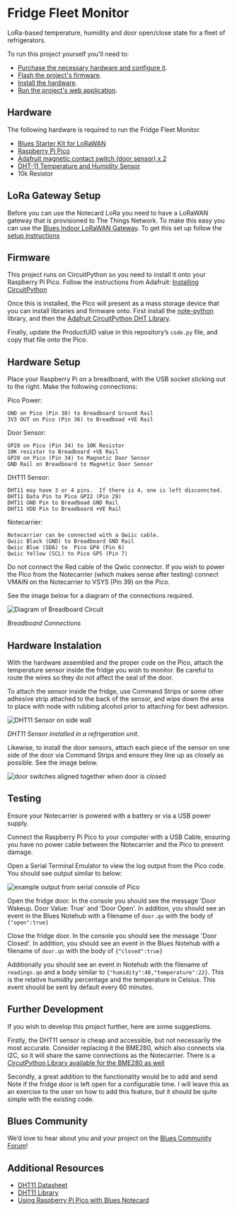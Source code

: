 # Fridge Fleet Monitor
LoRa-based temperature, humidity and door open/close state for a fleet of refrigerators.

To run this project yourself you'll need to:

* [Purchase the necessary hardware and configure it](#hardware).
* [Flash the project's firmware](#firmware).
* [Install the hardware](#hardware-installation).
* [Run the project's web application](#web-application).

## Hardware 

The following hardware is required to run the Fridge Fleet Monitor.

* [Blues Starter Kit for LoRaWAN](https://shop.blues.com/products/blues-starter-kit-lorawan)
* [Raspberry Pi Pico](https://www.adafruit.com/product/4864)
* [Adafruit magnetic contact switch (door sensor) x 2](https://www.adafruit.com/product/375)
* [DHT-11 Temperature and Humidity Sensor](https://www.amazon.com/SHILLEHTEK-Temperature-Humidity-Sensor-Module/dp/B0CN5RP8SL)
* 10k Resistor

## LoRa Gateway Setup

Before you can use the Notecard LoRa you need to have a LoRaWAN gateway that is provisioned to The Things Network.  To make this easy you can use the [Blues Indoor LoRaWAN Gateway](https://shop.blues.com/products/blues-starter-kit-lorawan).  To get this set up follow the [setup instructions](https://dev.blues.io/lora/connecting-to-a-lorawan-gateway/)

## Firmware

This project runs on CircuitPython so you need to install it onto your Raspberry Pi Pico.  Follow the instructions from Adafruit: [Installing CircuitPython](https://learn.adafruit.com/getting-started-with-raspberry-pi-pico-circuitpython/circuitpython)

Once this is installed, the Pico will present as a mass storage device that you can install libraries and firmware onto.  First install the [note-python](https://dev.blues.io/tools-and-sdks/firmware-libraries/python-library/#circuitpython-and-micropython) library, and then the [Adafruit CircuitPython DHT Library](https://github.com/adafruit/Adafruit_CircuitPython_DHT).

Finally, update the ProductUID value in this repository’s `code.py` file, and copy that file onto the Pico.


## Hardware Setup

Place your Raspberry Pi on a breadboard, with the USB socket sticking out to the right.  Make the following connections:

Pico Power:

    GND on Pico (Pin 38) to Breadboard Ground Rail
    3V3 OUT on Pico (Pin 36) to Breadboad +VE Rail

Door Sensor:

    GP28 on Pico (Pin 34) to 10K Resistor
    10K resistor to Breadboard +VE Rail
    GP28 on Pico (Pin 34) to Magnetic Door Sensor
    GND Rail on Breadboard to Magnetic Door Sensor

DHT11 Sensor:

    DHT11 may have 3 or 4 pins.  If there is 4, one is left disconncted.
    DHT11 Data Pin to Pico GP22 (Pin 29)
    DHT11 GND Pin to Breadboad GND Rail
    DHT11 VDD Pin to Breadboard +VE Rail

Notecarrier:

    Notecarrier can be connected with a Qwiic cable.
    Qwiic Black (GND) to Breadboard GND Rail
    Qwiic Blue (SDA) to  Pico GP4 (Pin 6)
    Qwiic Yellow (SCL) to Pico GP5 (Pin 7)

Do not connect the Red cable of the Qwiic connector.  If you wish to power the Pico from the Notecarrier (which makes sense after testing) connect VMAIN on the Notecarrier to VSYS (Pin 39) on the Pico.

See the image below for a diagram of the connections required.

![Diagram of Breadboard Circuit](images/fridge-fleet-monitor-breadboard.png)

_Breadboard Connections_

## Hardware Instalation

With the hardware assembled and the proper code on the Pico, attach the temperature sensor inside the fridge you wish to monitor.  Be careful to route the wires so they do not affect the seal of the door.

To attach the sensor inside the fridge, use Command Strips or some other adhesive strip attached to the back of the sensor, and wipe down the area to place with node with rubbing alcohol prior to attaching for best adhesion.

![DHT11 Sensor on side wall](images/dht11-mounted-fridge.jpg)

_DHT11 Sensor installed in a refrigeration unit._


Likewise, to install the door sensors, attach each piece of the sensor on one side of the door via Command Strips and ensure they line up as closely as possible. See the image below.

![door switches aligned together when door is closed](images/door-switches-closed.jpg)


## Testing

Ensure your Notecarrier is powered with a battery or via a USB power supply.

Connect the Raspberry Pi Pico to your computer with a USB Cable, ensuring you have no power cable between the Notecarrier and the Pico to prevent damage.

Open a Serial Terminal Emulator to view the log output from the Pico code.
You should see output similar to below:

![example output from serial console of Pico](images/pico-serial-output.png)

Open the fridge door.  In the console you should see the message 'Door Wakeup. Door Value: True' and 'Door Open'.  In addition, you should see an event in the Blues Notehub with a filename of `door.qo` with the body of `{"open":true}`

Close the fridge door. In the console you should see the message 'Door Closed'.  In addition, you should see an event in the Blues Notehub with a filename of `door.qo` with the body of `{"closed":true}`

Additionally you should see an event in Notehub with the filename of `readings.qo` and a body similar to `{"humidity":48,"temperature":22}`. This is the relative humidity percentage and the temperature in Celsius.  This event should be sent by default every 60 minutes.

## Further Development

If you wish to develop this project further, here are some suggestions.

Firstly, the DHT11 sensor is cheap and accessible, but not necessarily the most accurate.  Consider replacing it the BME280, which also connects via I2C, so it will share the same connections as the Notecarrier. There is a [CircutPython Library available for the BME280 as well](https://docs.circuitpython.org/projects/bme280/en/latest/)

Secondly, a great addition to the functionality would be to add and send Note if the fridge door is left open for a configurable time.  I will leave this as an exercise to the user on how to add this feature, but it should be quite simple with the existing code.

## Blues Community

We’d love to hear about you and your project on the [Blues Community Forum](https://discuss.blues.io/)!

## Additional Resources

* [DHT11 Datasheet](https://www.mouser.com/datasheet/2/758/DHT11-Technical-Data-Sheet-Translated-Version-1143054.pdf)
* [DHT11 Library](https://github.com/BoschSensortec/BMA400-API)
* [Using Raspberry Pi Pico with Blues Notecard](https://dev.blues.io/blog/getting-started-with-raspberry-pi-pico-and-blues-notecard/)

